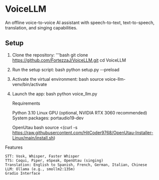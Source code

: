 # VoiceLLM

An offline voice-to-voice AI assistant with speech-to-text, text-to-speech, translation, and singing capabilities.

## Setup
1. Clone the repository:
   '''bash
   git clone https://github.com/FortezzaJ/VoiceLLM.git
   cd VoiceLLM

2. Run the setup script:
   bash
   python setup.py --preload

3. Activate the virtual environment:
   bash
   source voice-llm-venv/bin/activate

4. Launch the app:
   bash
   python voice_llm.py

   Requirements

    Python 3.10
    Linux
    GPU (optional, NVIDIA RTX 3060 recommended)
    System packages: portaudio19-dev
    
    OpenUtau
    bash
    source <(curl -s https://raw.githubusercontent.com/HitCoder9768/OpenUtau-Installer-Linux/main/install.sh)


Features

    STT: Vosk, Whisper, Faster Whisper
    TTS: Coqui, Piper, eSpeak, OpenUtau (singing)
    Translation: English to Spanish, French, German, Italian, Chinese
    LLM: Ollama (e.g., smollm2:135m)
    Gradio Interface
